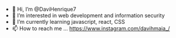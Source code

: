 - 👋 Hi, I’m @DaviHenrique7
- 👀 I’m interested in web development and information security
- 🌱 I’m currently learning javascript, react, CSS
- 📫 How to reach me ... https://www.instagram.com/davihmaia_/

